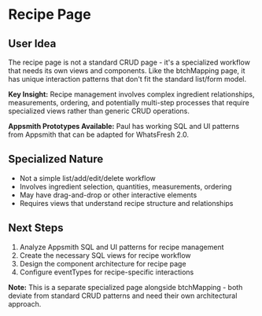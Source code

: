 # Recipe Page

## User Idea
The recipe page is not a standard CRUD page - it's a specialized workflow that needs its own views and components. Like the btchMapping page, it has unique interaction patterns that don't fit the standard list/form model.

**Key Insight:** Recipe management involves complex ingredient relationships, measurements, ordering, and potentially multi-step processes that require specialized views rather than generic CRUD operations.

**Appsmith Prototypes Available:** Paul has working SQL and UI patterns from Appsmith that can be adapted for WhatsFresh 2.0.

## Specialized Nature
- Not a simple list/add/edit/delete workflow
- Involves ingredient selection, quantities, measurements, ordering
- May have drag-and-drop or other interactive elements
- Requires views that understand recipe structure and relationships

## Next Steps
1. Analyze Appsmith SQL and UI patterns for recipe management
3. Create the necessary SQL views for recipe workflow
4. Design the component architecture for recipe page
5. Configure eventTypes for recipe-specific interactions

**Note:** This is a separate specialized page alongside btchMapping - both deviate from standard CRUD patterns and need their own architectural approach.